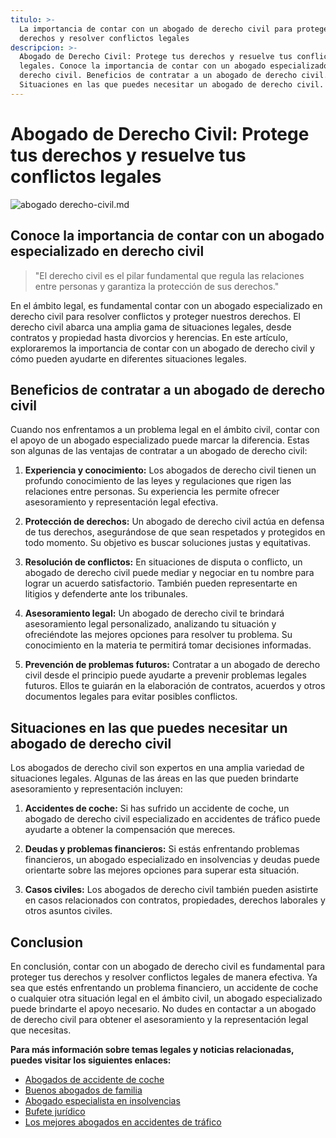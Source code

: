 ```yaml
---
titulo: >-
  La importancia de contar con un abogado de derecho civil para proteger tus
  derechos y resolver conflictos legales
descripcion: >-
  Abogado de Derecho Civil: Protege tus derechos y resuelve tus conflictos
  legales. Conoce la importancia de contar con un abogado especializado en
  derecho civil. Beneficios de contratar a un abogado de derecho civil.
  Situaciones en las que puedes necesitar un abogado de derecho civil.
---
```


# Abogado de Derecho Civil: Protege tus derechos y resuelve tus conflictos legales

 ![abogado derecho-civil.md](./img/abogado-derecho-civil-1.webp)

## Conoce la importancia de contar con un abogado especializado en derecho civil

> "El derecho civil es el pilar fundamental que regula las relaciones entre personas y garantiza la protección de sus derechos."

En el ámbito legal, es fundamental contar con un abogado especializado en derecho civil para resolver conflictos y proteger nuestros derechos. El derecho civil abarca una amplia gama de situaciones legales, desde contratos y propiedad hasta divorcios y herencias. En este artículo, exploraremos la importancia de contar con un abogado de derecho civil y cómo pueden ayudarte en diferentes situaciones legales.

## Beneficios de contratar a un abogado de derecho civil

Cuando nos enfrentamos a un problema legal en el ámbito civil, contar con el apoyo de un abogado especializado puede marcar la diferencia. Estas son algunas de las ventajas de contratar a un abogado de derecho civil:

1. **Experiencia y conocimiento:** Los abogados de derecho civil tienen un profundo conocimiento de las leyes y regulaciones que rigen las relaciones entre personas. Su experiencia les permite ofrecer asesoramiento y representación legal efectiva.

2. **Protección de derechos:** Un abogado de derecho civil actúa en defensa de tus derechos, asegurándose de que sean respetados y protegidos en todo momento. Su objetivo es buscar soluciones justas y equitativas.

3. **Resolución de conflictos:** En situaciones de disputa o conflicto, un abogado de derecho civil puede mediar y negociar en tu nombre para lograr un acuerdo satisfactorio. También pueden representarte en litigios y defenderte ante los tribunales.

4. **Asesoramiento legal:** Un abogado de derecho civil te brindará asesoramiento legal personalizado, analizando tu situación y ofreciéndote las mejores opciones para resolver tu problema. Su conocimiento en la materia te permitirá tomar decisiones informadas.

5. **Prevención de problemas futuros:** Contratar a un abogado de derecho civil desde el principio puede ayudarte a prevenir problemas legales futuros. Ellos te guiarán en la elaboración de contratos, acuerdos y otros documentos legales para evitar posibles conflictos.

## Situaciones en las que puedes necesitar un abogado de derecho civil

Los abogados de derecho civil son expertos en una amplia variedad de situaciones legales. Algunas de las áreas en las que pueden brindarte asesoramiento y representación incluyen:

1. **Accidentes de coche:** Si has sufrido un accidente de coche, un abogado de derecho civil especializado en accidentes de tráfico puede ayudarte a obtener la compensación que mereces.

2. **Deudas y problemas financieros:** Si estás enfrentando problemas financieros, un abogado especializado en insolvencias y deudas puede orientarte sobre las mejores opciones para superar esta situación.

3. **Casos civiles:** Los abogados de derecho civil también pueden asistirte en casos relacionados con contratos, propiedades, derechos laborales y otros asuntos civiles.

## Conclusion

En conclusión, contar con un abogado de derecho civil es fundamental para proteger tus derechos y resolver conflictos legales de manera efectiva. Ya sea que estés enfrentando un problema financiero, un accidente de coche o cualquier otra situación legal en el ámbito civil, un abogado especializado puede brindarte el apoyo necesario. No dudes en contactar a un abogado de derecho civil para obtener el asesoramiento y la representación legal que necesitas.

**Para más información sobre temas legales y noticias relacionadas, puedes visitar los siguientes enlaces:**

- [Abogados de accidente de coche](abogados-accidente-coche)
- [Buenos abogados de familia](buenos-abogados-de-familia)
- [Abogado especialista en insolvencias](abogado-especialista-en-insolvencias)
- [Bufete jurídico](bufete-juridico)
- [Los mejores abogados en accidentes de tráfico](los-mejores-abogados-en-accidentes-de-trafico)
